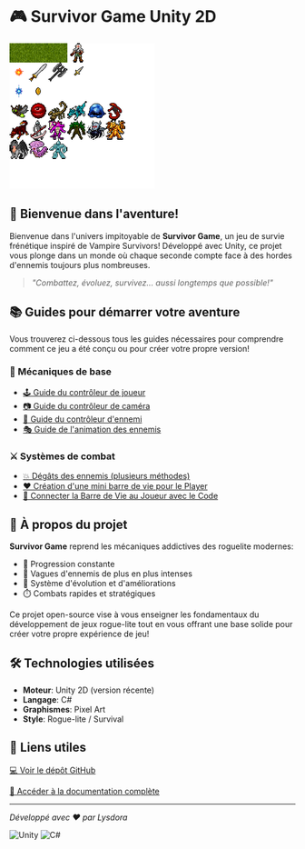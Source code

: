 # 🎮 Survivor Game Unity 2D

![Game Banner](./images/arts.png)

## 🚀 Bienvenue dans l'aventure!

Bienvenue dans l'univers impitoyable de **Survivor Game**, un jeu de survie frénétique inspiré de Vampire Survivors! Développé avec Unity, ce projet vous plonge dans un monde où chaque seconde compte face à des hordes d'ennemis toujours plus nombreuses.

> *"Combattez, évoluez, survivez... aussi longtemps que possible!"*

## 📚 Guides pour démarrer votre aventure

Vous trouverez ci-dessous tous les guides nécessaires pour comprendre comment ce jeu a été conçu ou pour créer votre propre version!

### 🧩 Mécaniques de base
- [🕹️ Guide du contrôleur de joueur](guides/player-controller.md)
- [📷 Guide du contrôleur de caméra](guides/camera-controller.md)
- [👾 Guide du contrôleur d'ennemi](guides/enemy-controller.md)
- [🎭 Guide de l'animation des ennemis](guides/enemy-animation-guide.md)

### ⚔️ Systèmes de combat
- [💥 Dégâts des ennemis (plusieurs méthodes)](/guides/combat-system-guide.md)
- [❤️ Création d'une mini barre de vie pour le Player](/guides/health-slider-guide.md)
- [🔄 Connecter la Barre de Vie au Joueur avec le Code](/guides/health-code-guide.md)

## 🎯 À propos du projet

**Survivor Game** reprend les mécaniques addictives des roguelite modernes:
- 🔄 Progression constante
- 🌊 Vagues d'ennemis de plus en plus intenses
- 💪 Système d'évolution et d'améliorations
- ⏱️ Combats rapides et stratégiques

Ce projet open-source vise à vous enseigner les fondamentaux du développement de jeux rogue-lite tout en vous offrant une base solide pour créer votre propre expérience de jeu!

## 🛠️ Technologies utilisées

- **Moteur**: Unity 2D (version récente)
- **Langage**: C#
- **Graphismes**: Pixel Art
- **Style**: Rogue-lite / Survival

## 🔗 Liens utiles

[💻 Voir le dépôt GitHub](https://github.com/Lysdora/survivor-game-unity2D)

[🎨 Accéder à la documentation complète](https://lysdora.github.io/survivor-game-unity2D/)

---

*Développé avec ❤️ par Lysdora*

![Unity](https://img.shields.io/badge/Unity-000000?style=for-the-badge&logo=unity&logoColor=white)
![C#](https://img.shields.io/badge/C%23-239120?style=for-the-badge&logo=c-sharp&logoColor=white)
